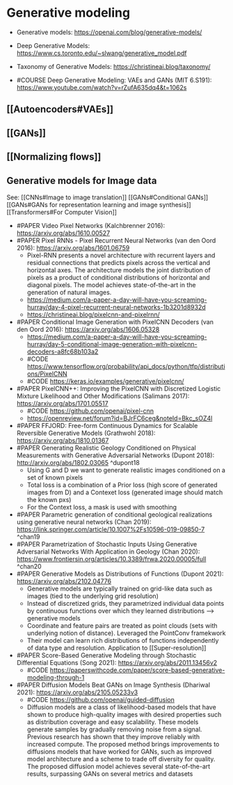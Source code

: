 # Generative modeling
- Generative models: https://openai.com/blog/generative-models/ 
- Deep Generative Models: https://www.cs.toronto.edu/~slwang/generative_model.pdf
- Taxonomy of Generative Models: https://christineai.blog/taxonomy/

- #COURSE Deep Generative Modeling: VAEs and GANs (MIT 6.S191): https://www.youtube.com/watch?v=rZufA635dq4&t=1062s


## [[Autoencoders#VAEs]]

## [[GANs]]

## [[Normalizing flows]]

## Generative models for Image data
See:
[[CNNs#Image to image translation]]
[[GANs#Conditional GANs]]
[[GANs#GANs for representation learning and image synthesis]]
[[Transformers#For Computer Vision]]

- #PAPER Video Pixel Networks (Kalchbrenner 2016): https://arxiv.org/abs/1610.00527
- #PAPER Pixel RNNs - Pixel Recurrent Neural Networks (van den Oord 2016): https://arxiv.org/abs/1601.06759
	- Pixel-RNN presents a novel architecture with recurrent layers and residual connections that predicts pixels across the vertical and horizontal axes. The architecture models the joint distribution of pixels as a product of conditional distributions of horizontal and diagonal pixels. The model achieves state-of-the-art in the generation of natural images.
	- https://medium.com/a-paper-a-day-will-have-you-screaming-hurray/day-4-pixel-recurrent-neural-networks-1b3201d8932d
	- https://christineai.blog/pixelcnn-and-pixelrnn/
- #PAPER Conditional Image Generation with PixelCNN Decoders (van den Oord 2016): https://arxiv.org/abs/1606.05328
	-  https://medium.com/a-paper-a-day-will-have-you-screaming-hurray/day-5-conditional-image-generation-with-pixelcnn-decoders-a8fc68b103a2
	-  #CODE https://www.tensorflow.org/probability/api_docs/python/tfp/distributions/PixelCNN
	-  #CODE https://keras.io/examples/generative/pixelcnn/
- #PAPER PixelCNN++: Improving the PixelCNN with Discretized Logistic Mixture Likelihood and Other Modifications (Salimans 2017): https://arxiv.org/abs/1701.05517
	- #CODE https://github.com/openai/pixel-cnn
	- https://openreview.net/forum?id=BJrFC6ceg&noteId=Bkc_sOZ4l
- #PAPER FFJORD: Free-form Continuous Dynamics for Scalable Reversible Generative Models (Grathwohl 2018): https://arxiv.org/abs/1810.01367 
- #PAPER Generating Realistic Geology Conditioned on Physical Measurements with Generative Adversarial Networks (Dupont 2018): http://arxiv.org/abs/1802.03065 ^dupont18
	- Using G and D we want to generate realistic images conditioned on a set of known pixels
	- Total loss is a combination of a Prior loss (high score of generated images from D) and a Contexet loss (generated image should match the known pxs)
	- For the Context loss, a mask is used with smoothing
- #PAPER Parametric generation of conditional geological realizations using generative neural networks (Chan 2019): https://link.springer.com/article/10.1007%2Fs10596-019-09850-7 ^chan19
- #PAPER Parametrization of Stochastic Inputs Using Generative Adversarial Networks With Application in Geology (Chan 2020): https://www.frontiersin.org/articles/10.3389/frwa.2020.00005/full ^chan20
- #PAPER Generative Models as Distributions of Functions (Dupont 2021): https://arxiv.org/abs/2102.04776
	- Generative models are typically trained on grid-like data such as images (tied to the underlying grid resolution)
	- Instead of discretized grids, they parametrized individual data points by continuous functions over which they learned distributions --> generative models
	- Coordinate and feature pairs are treated as point clouds (sets with underlying notion of distance). Leveraged the PointConv framekwork 
	- Their model can learn rich distributions of functions independently of data type and resolution. Application to [[Super-resolution]]
- #PAPER Score-Based Generative Modeling through Stochastic Differential Equations (Song 2021): https://arxiv.org/abs/2011.13456v2
	- #CODE https://paperswithcode.com/paper/score-based-generative-modeling-through-1
- #PAPER Diffusion Models Beat GANs on Image Synthesis (Dhariwal 2021): https://arxiv.org/abs/2105.05233v3
	- #CODE https://github.com/openai/guided-diffusion
	- Diffusion models are a class of likelihood-based models that have shown to produce high-quality images with desired properties such as distribution coverage and easy scalability. These models generate samples by gradually removing noise from a signal. Previous research has shown that they improve reliably with increased compute. The proposed method brings improvements to diffusions models that have worked for GANs, such as improved model architecture and a scheme to trade off diversity for quality. The proposed diffusion model achieves several state-of-the-art results, surpassing GANs on several metrics and datasets
